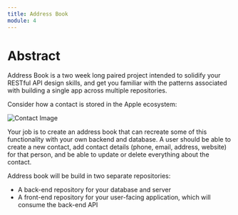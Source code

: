 ```yaml
---
title: Address Book
module: 4
---
```


# Abstract

Address Book is a two week long paired project intended to solidify your RESTful
API design skills, and get you familiar with the patterns associated with
building a single app across multiple repositories.

Consider how a contact is stored in the Apple ecosystem:

![Contact
Image](https://img.gadgethacks.com/img/57/10/63648585470394/0/apple-pay-cash-101-make-person-person-payments-via-imessage.w1456.jpg)

Your job is to create an address book that can recreate some of this
functionality with your own backend and database. A user should be able to
create a new contact, add contact details (phone, email, address, website) for
that person, and be able to update or delete everything about the contact.

Address book will be build in two separate repositories:
- A back-end repository for your database and server
- A front-end repository for your user-facing application, which will consume
  the back-end API
